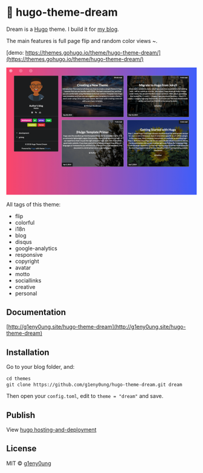 # :seedling: hugo-theme-dream

Dream is a [Hugo](https://gohugo.io/) theme. I build it for [my blog](http://g1eny0ung.site).

The main features is full page flip and random color views ~.

[demo: https://themes.gohugo.io/theme/hugo-theme-dream/](https://themes.gohugo.io/theme/hugo-theme-dream/)

![screenshot](screenshot.png)

All tags of this theme:

* flip
* colorful
* i18n
* blog
* disqus
* google-analytics
* responsive
* copyright
* avatar
* motto
* sociallinks
* creative
* personal

## Documentation

[http://g1eny0ung.site/hugo-theme-dream](http://g1eny0ung.site/hugo-theme-dream)

## Installation

Go to your blog folder, and:

```
cd themes
git clone https://github.com/g1eny0ung/hugo-theme-dream.git dream
```

Then open your `config.toml`, edit to `theme = "dream"` and save.

## Publish

View [hugo hosting-and-deployment](https://gohugo.io/hosting-and-deployment/)

## License

MIT © [g1eny0ung](https://github.com/g1eny0ung)
